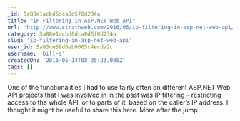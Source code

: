 ```yaml
---
_id: 5a88e1acbd6dca0d5f0d234a
title: "IP Filtering in ASP.NET Web API"
url: 'http://www.strathweb.com/2016/05/ip-filtering-in-asp-net-web-api/'
category: 5a88e1acbd6dca0d5f0d234a
slug: 'ip-filtering-in-asp-net-web-api'
user_id: 5a83ce59d6eb0005c4ecda2c
username: 'bill-s'
createdOn: '2016-05-14T08:35:23.000Z'
tags: []
---
```


One of the functionalities I had to use fairly often on different ASP.NET Web API projects that I was involved in in the past was IP filtering – restricting access to the whole API, or to parts of it, based on the caller’s IP address. I thought it might be useful to share this here. More after the jump.
